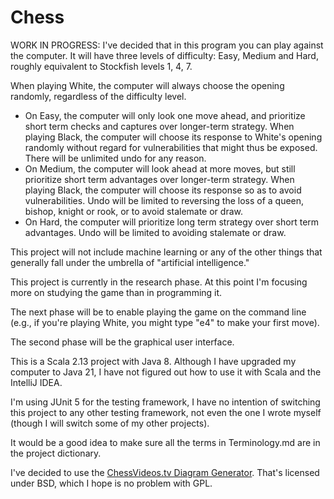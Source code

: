 # Chess

WORK IN PROGRESS: I've decided that in this program you can play against the 
computer. It will have three levels of difficulty: Easy, Medium and Hard, 
roughly equivalent to Stockfish levels 1, 4, 7.

When playing White, the computer will always choose the opening randomly, 
regardless of the difficulty level.

* On Easy, the computer will only look one move ahead, and prioritize short term 
checks and captures over longer-term strategy. When playing Black, the computer 
will choose its response to White's opening randomly without regard for 
vulnerabilities that might thus be exposed. There will be unlimited undo for any 
reason.
* On Medium, the computer will look ahead at more moves, but still prioritize 
short term advantages over longer-term strategy. When playing Black, the 
computer will choose its response so as to avoid vulnerabilities. Undo will be 
limited to reversing the loss of a queen, bishop, knight or rook, or to avoid 
stalemate or draw.
* On Hard, the computer will prioritize long term strategy over short term 
advantages. Undo will be limited to avoiding stalemate or draw.

This project will not include machine learning or any of the other things that 
generally fall under the umbrella of "artificial intelligence."

This project is currently in the research phase. At this point I'm focusing more 
on studying the game than in programming it.

The next phase will be to enable playing the game on the command line (e.g., if 
you're playing White, you might type "e4" to make your first move).

The second phase will be the graphical user interface.

This is a Scala 2.13 project with Java 8. Although I have upgraded my computer 
to Java 21, I have not figured out how to use it with Scala and the IntelliJ 
IDEA.

I'm using JUnit 5 for the testing framework, I have no intention of switching 
this project to any other testing framework, not even the one I wrote myself 
(though I will switch some of my other projects).

It would be a good idea to make sure all the terms in Terminology.md are in the 
project dictionary.

I've decided to use the 
[ChessVideos.tv Diagram Generator](https://www.chessvideos.tv/chess-diagram-generator.php). 
That's licensed under BSD, which I hope is no problem with GPL.
